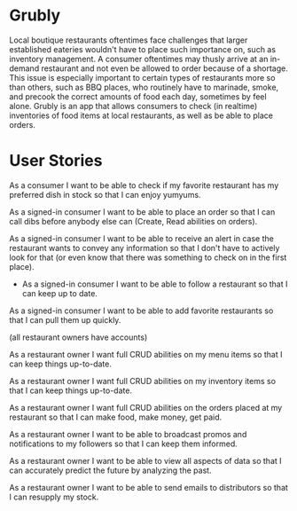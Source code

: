 Grubly
======

Local boutique restaurants oftentimes face challenges that larger established eateries wouldn't have to place such importance on, such as inventory management. A consumer oftentimes may thusly arrive at an in-demand restaurant and not even be allowed to order because of a shortage. This issue is especially important to certain types of restaurants more so than others, such as BBQ places, who routinely have to marinade, smoke, and precook the correct amounts of food each day, sometimes by feel alone. Grubly is an app that allows consumers to check (in realtime) inventories of food items at local restaurants, as well as be able to place orders.

User Stories
============

As a consumer I want to be able to check if my favorite restaurant has my preferred dish in stock so that I can enjoy yumyums.

As a signed-in consumer I want to be able to place an order so that I can call dibs before anybody else can (Create, Read abilities on orders).

As a signed-in consumer I want to be able to receive an alert in case the restaurant wants to convey any information so that I don't have to actively look for that (or even know that there was something to check on in the first place).
  - As a signed-in consumer I want to be able to follow a restaurant so that I can keep up to date.


As a signed-in consumer I want to be able to add favorite restaurants so that I can pull them up quickly.



(all restaurant owners have accounts)

As a restaurant owner I want full CRUD abilities on my menu items so that I can keep things up-to-date.

As a restaurant owner I want full CRUD abilities on my inventory items so that I can keep things up-to-date.

As a restaurant owner I want full CRUD abilities on the orders placed at my restaurant so that I can make food, make money, get paid.

As a restaurant owner I want to be able to broadcast promos and notifications to my followers so that I can keep them informed.

As a restaurant owner I want to be able to view all aspects of data so that I can accurately predict the future by analyzing the past.

As a restaurant owner I want to be able to send emails to distributors so that I can resupply my stock.
